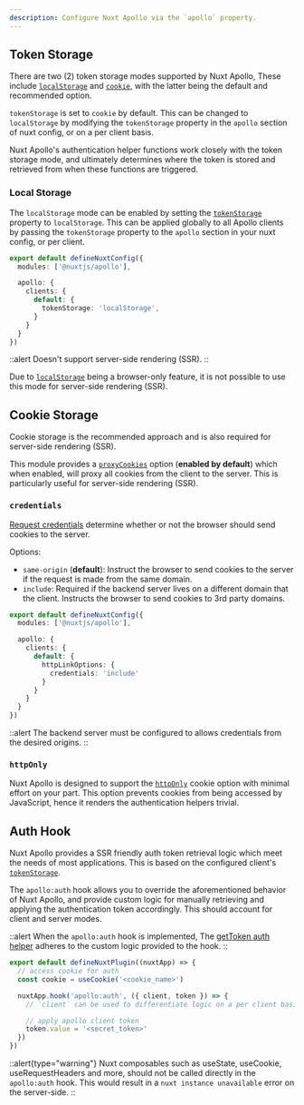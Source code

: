 ```yaml
---
description: Configure Nuxt Apollo via the `apollo` property.
---
```


## Token Storage

There are two (2) token storage modes supported by Nuxt Apollo, These include [`localStorage`](https://developer.mozilla.org/en-US/docs/Web/API/Window/localStorage) and [`cookie`](https://developer.mozilla.org/en-US/docs/Web/HTTP/Cookies), with the latter being the default and recommended option.

`tokenStorage` is set to `cookie` by default. This can be changed to `localStorage` by modifying the `tokenStorage` property in the `apollo` section of nuxt config, or on a per client basis.

Nuxt Apollo's authentication helper functions work closely with the token storage mode, and ultimately determines where the token is stored and retrieved from when these functions are triggered.

### Local Storage

The `localStorage` mode can be enabled by setting the [`tokenStorage`](/getting-started/configuration#tokenstorage) property to `localStorage`. This can be applied globally to all Apollo clients by passing the `tokenStorage` property to the `apollo` section in your nuxt config, or per client.

```ts [nuxt.config.ts]
export default defineNuxtConfig({
  modules: ['@nuxtjs/apollo'],

  apollo: {
    clients: {
      default: {
        tokenStorage: 'localStorage',
      }
    }
  }
})
```

::alert
Doesn't support server-side rendering (SSR).
::

Due to [`localStorage`](https://developer.mozilla.org/en-US/docs/Web/API/Window/localStorage) being a browser-only feature, it is not possible to use this mode for server-side rendering (SSR).

## Cookie Storage

Cookie storage is the recommended approach and is also required for server-side rendering (SSR).

This module provides a [`proxyCookies`](/getting-started/configuration#proxycookies) option (__enabled by default__) which when enabled, will proxy all cookies from the client to the server. This is particularly useful for server-side rendering (SSR).

### `credentials`

[Request credentials](https://developer.mozilla.org/en-US/docs/Web/API/Request/credentials) determine whether or not the browser should send cookies to the server. 

Options:

- `same-origin` (__default__): Instruct the browser to send cookies to the server if the request is made from the same domain.
- `include`: Required if the backend server lives on a different domain that the client. Instructs the browser to send cookies to 3rd party domains.

```ts [nuxt.config.ts]
export default defineNuxtConfig({
  modules: ['@nuxtjs/apollo'],

  apollo: {
    clients: {
      default: {
        httpLinkOptions: {
          credentials: 'include'
        }
      }
    }
  }
})
```

::alert
The backend server must be configured to allows credentials from the desired origins.
::

### `httpOnly`

Nuxt Apollo is designed to support the [`httpOnly`](https://developer.mozilla.org/en-US/docs/Web/HTTP/Cookies#restrict_access_to_cookies) cookie option with minimal effort on your part. This option prevents cookies from being accessed by JavaScript, hence it renders the authentication helpers trivial.

## Auth Hook

Nuxt Apollo provides a SSR friendly auth token retrieval logic which meet the needs of most applications. This is based on the configured client's [`tokenStorage`](#tokenstorage).

The `apollo:auth` hook allows you to override the aforementioned behavior of Nuxt Apollo, and provide custom logic for manually retrieving and applying the authentication token accordingly. This should account for client and server modes.

::alert
When the `apollo:auth` hook is implemented, The [getToken auth helper](getting-started/auth-helpers#gettoken) adheres to the custom logic provided to the hook.
::


```ts [plugins/apollo.ts]
export default defineNuxtPlugin((nuxtApp) => {
  // access cookie for auth
  const cookie = useCookie('<cookie_name>')

  nuxtApp.hook('apollo:auth', ({ client, token }) => {
    // `client` can be used to differentiate logic on a per client basis.

    // apply apollo client token
    token.value = '<secret_token>'
  })
})
```

::alert{type="warning"}
Nuxt composables such as useState, useCookie, useRequestHeaders and more, should not be called directly in the `apollo:auth` hook. This would result in a `nuxt instance unavailable` error on the server-side.
::
